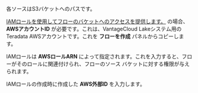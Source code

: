各ソースはS3バケットへのパスです。

[IAMロールを使用してフローのバケットへのアクセスを提供します。](wer1691592221683.md) の場合、**AWSアカウントID** が必要です。これは、VantageCloud Lakeシステム用のTeradata AWSアカウントです。これを **フローを作成** パネルからコピーします。

IAMロールは **AWSロールARN** によって指定されます。これを入力すると、フローがそのロールに関連付けられ、フローのソース バケットに対する権限が与えられます。

IAMロールの作成時に作成した **AWS外部ID** を入力します。
